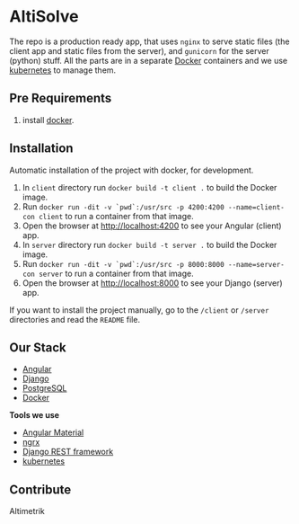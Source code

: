 # AltiSolve

The repo is a production ready app, that uses `nginx` to serve static files (the client app and static files from the server), and `gunicorn` for the server (python) stuff. All the parts are in a separate [Docker](https://www.docker.com/) containers and we use [kubernetes](https://kubernetes.io/) to manage them.

## Pre Requirements

1. install [docker](https://www.docker.com/).

## Installation

Automatic installation of the project with docker, for development.

1. In `client` directory run `docker build -t client .` to build the Docker image.
2. Run ```docker run -dit -v `pwd`:/usr/src -p 4200:4200 --name=client-con client``` to run a container from that image.
3. Open the browser at [http://localhost:4200](http://localhost:4200) to see your Angular (client) app.
4. In `server` directory run `docker build -t server .` to build the Docker image.
5. Run ```docker run -dit -v `pwd`:/usr/src -p 8000:8000 --name=server-con server``` to run a container from that image.
6. Open the browser at [http://localhost:8000](http://localhost:8000) to see your Django (server) app.

If you want to install the project manually, go to the `/client` or `/server` directories and read the `README` file.

## Our Stack

* [Angular](https://angular.io/)
* [Django](https://www.djangoproject.com/)
* [PostgreSQL](http://www.postgresql.org/)
* [Docker](https://www.docker.com/)

**Tools we use**

  * [Angular Material](https://material.angular.io/)
  * [ngrx](https://github.com/ngrx)
  * [Django REST framework](http://www.django-rest-framework.org/)
  * [kubernetes](https://kubernetes.io/)

## Contribute

Altimetrik